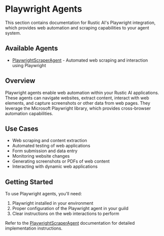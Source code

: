 # Playwright Agents

This section contains documentation for Rustic AI's Playwright integration, which provides web automation and scraping capabilities to your agent system.

## Available Agents

- [PlaywrightScraperAgent](playwright_scraper_agent.md) - Automated web scraping and interaction using Playwright

## Overview

Playwright agents enable web automation within your Rustic AI applications. These agents can navigate websites, extract content, interact with web elements, and capture screenshots or other data from web pages. They leverage the Microsoft Playwright library, which provides cross-browser automation capabilities.

## Use Cases

- Web scraping and content extraction
- Automated testing of web applications
- Form submission and data entry
- Monitoring website changes
- Generating screenshots or PDFs of web content
- Interacting with dynamic web applications

## Getting Started

To use Playwright agents, you'll need:

1. Playwright installed in your environment
2. Proper configuration of the Playwright agent in your guild
3. Clear instructions on the web interactions to perform

Refer to the [PlaywrightScraperAgent](playwright_scraper_agent.md) documentation for detailed implementation instructions. 
